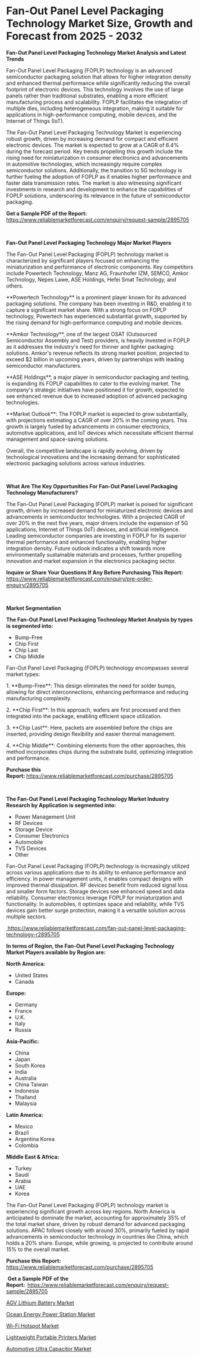 <p><h1>Fan-Out Panel Level Packaging Technology Market Size, Growth and Forecast from 2025 - 2032</h1></p><p><strong>Fan-Out Panel Level Packaging Technology Market Analysis and Latest Trends</strong></p>
<p><p>Fan-Out Panel Level Packaging (FOPLP) technology is an advanced semiconductor packaging solution that allows for higher integration density and enhanced thermal performance while significantly reducing the overall footprint of electronic devices. This technology involves the use of large panels rather than traditional substrates, enabling a more efficient manufacturing process and scalability. FOPLP facilitates the integration of multiple dies, including heterogeneous integration, making it suitable for applications in high-performance computing, mobile devices, and the Internet of Things (IoT).</p><p>The Fan-Out Panel Level Packaging Technology Market is experiencing robust growth, driven by increasing demand for compact and efficient electronic devices. The market is expected to grow at a CAGR of 6.4% during the forecast period. Key trends propelling this growth include the rising need for miniaturization in consumer electronics and advancements in automotive technologies, which increasingly require complex semiconductor solutions. Additionally, the transition to 5G technology is further fueling the adoption of FOPLP as it enables higher performance and faster data transmission rates. The market is also witnessing significant investments in research and development to enhance the capabilities of FOPLP solutions, underscoring its relevance in the future of semiconductor packaging.</p></p>
<p><strong>Get a Sample PDF of the Report:&nbsp;</strong> <a href="https://www.reliablemarketforecast.com/enquiry/request-sample/2895705?utm_campaign=1900&utm_medium=2&utm_source=Github&utm_content=ia&utm_term=15032025&utm_id=fan-out-panel-level-packaging-technology">https://www.reliablemarketforecast.com/enquiry/request-sample/2895705</a></p>
<p>&nbsp;</p>
<p><strong>Fan-Out Panel Level Packaging Technology Major Market Players</strong></p>
<p><p>The Fan-Out Panel Level Packaging (FOPLP) technology market is characterized by significant players focused on enhancing the miniaturization and performance of electronic components. Key competitors include Powertech Technology, Manz AG, Fraunhofer IZM, SEMCO, Amkor Technology, Nepes Lawe, ASE Holdings, Hefei Smat Technology, and others.</p><p>**Powertech Technology** is a prominent player known for its advanced packaging solutions. The company has been investing in R&D, enabling it to capture a significant market share. With a strong focus on FOPLP technology, Powertech has experienced substantial growth, supported by the rising demand for high-performance computing and mobile devices.</p><p>**Amkor Technology**, one of the largest OSAT (Outsourced Semiconductor Assembly and Test) providers, is heavily invested in FOPLP as it addresses the industry's need for thinner and lighter packaging solutions. Amkor's revenue reflects its strong market position, projected to exceed $2 billion in upcoming years, driven by partnerships with leading semiconductor manufacturers.</p><p>**ASE Holdings**, a major player in semiconductor packaging and testing, is expanding its FOPLP capabilities to cater to the evolving market. The company's strategic initiatives have positioned it for growth, expected to see enhanced revenue due to increased adoption of advanced packaging technologies.</p><p>**Market Outlook**: The FOPLP market is expected to grow substantially, with projections estimating a CAGR of over 20% in the coming years. This growth is largely fueled by advancements in consumer electronics, automotive applications, and IoT devices which necessitate efficient thermal management and space-saving solutions. </p><p>Overall, the competitive landscape is rapidly evolving, driven by technological innovations and the increasing demand for sophisticated electronic packaging solutions across various industries.</p></p>
<p>&nbsp;</p>
<p><strong>What Are The Key Opportunities For Fan-Out Panel Level Packaging Technology Manufacturers?</strong></p>
<p><p>The Fan-Out Panel Level Packaging (FOPLP) market is poised for significant growth, driven by increased demand for miniaturized electronic devices and advancements in semiconductor technologies. With a projected CAGR of over 20% in the next five years, major drivers include the expansion of 5G applications, Internet of Things (IoT) devices, and artificial intelligence. Leading semiconductor companies are investing in FOPLP for its superior thermal performance and enhanced functionality, enabling higher integration density. Future outlook indicates a shift towards more environmentally sustainable materials and processes, further propelling innovation and market expansion in the electronics packaging sector.</p></p>
<p><strong>Inquire or Share Your Questions If Any Before Purchasing This Report:</strong> <a href="https://www.reliablemarketforecast.com/enquiry/pre-order-enquiry/2895705?utm_campaign=1900&utm_medium=2&utm_source=Github&utm_content=ia&utm_term=15032025&utm_id=fan-out-panel-level-packaging-technology">https://www.reliablemarketforecast.com/enquiry/pre-order-enquiry/2895705</a></p>
<p>&nbsp;</p>
<p><strong>Market Segmentation</strong></p>
<p><strong>The Fan-Out Panel Level Packaging Technology Market Analysis by types is segmented into:</strong></p>
<p><ul><li>Bump-Free</li><li>Chip First</li><li>Chip Last</li><li>Chip Middle</li></ul></p>
<p><p>Fan-Out Panel Level Packaging (FOPLP) technology encompasses several market types: </p><p>1. **Bump-Free**: This design eliminates the need for solder bumps, allowing for direct interconnections, enhancing performance and reducing manufacturing complexity.</p><p>2. **Chip First**: In this approach, wafers are first processed and then integrated into the package, enabling efficient space utilization.</p><p>3. **Chip Last**: Here, packets are assembled before the chips are inserted, providing design flexibility and easier thermal management.</p><p>4. **Chip Middle**: Combining elements from the other approaches, this method incorporates chips during the substrate build, optimizing integration and performance.</p></p>
<p><strong>Purchase this Report:&nbsp;</strong><a href="https://www.reliablemarketforecast.com/purchase/2895705?utm_campaign=1900&utm_medium=2&utm_source=Github&utm_content=ia&utm_term=15032025&utm_id=fan-out-panel-level-packaging-technology">https://www.reliablemarketforecast.com/purchase/2895705</a></p>
<p>&nbsp;</p>
<p><strong>The Fan-Out Panel Level Packaging Technology Market Industry Research by Application is segmented into:</strong></p>
<p><ul><li>Power Management Unit</li><li>RF Devices</li><li>Storage Device</li><li>Consumer Electronics</li><li>Automobile</li><li>TVS Devices</li><li>Other</li></ul></p>
<p><p>Fan-Out Panel Level Packaging (FOPLP) technology is increasingly utilized across various applications due to its ability to enhance performance and efficiency. In power management units, it enables compact designs with improved thermal dissipation. RF devices benefit from reduced signal loss and smaller form factors. Storage devices see enhanced speed and data reliability. Consumer electronics leverage FOPLP for miniaturization and functionality. In automobiles, it optimizes space and reliability, while TVS devices gain better surge protection, making it a versatile solution across multiple sectors.</p></p>
<p><a href="https://www.reliablemarketforecast.com/fan-out-panel-level-packaging-technology-r2895705?utm_campaign=1900&utm_medium=2&utm_source=Github&utm_content=ia&utm_term=15032025&utm_id=fan-out-panel-level-packaging-technology">&nbsp;https://www.reliablemarketforecast.com/fan-out-panel-level-packaging-technology-r2895705</a></p>
<p><strong>In terms of Region, the Fan-Out Panel Level Packaging Technology Market Players available by Region are:</strong></p>
<p>
    <p> <strong> North America: </strong>
        <ul>
            <li>United States</li>
            <li>Canada</li>
        </ul>
        </p> 
    <p> <strong> Europe: </strong>
        <ul>
            <li>Germany</li>
            <li>France</li>
            <li>U.K.</li>
            <li>Italy</li>
            <li>Russia</li>
        </ul>
        </p> 
    <p> <strong> Asia-Pacific: </strong>
        <ul>
            <li>China</li>
            <li>Japan</li>
            <li>South Korea</li>
            <li>India</li>
            <li>Australia</li>
            <li>China Taiwan</li>
            <li>Indonesia</li>
            <li>Thailand</li>
            <li>Malaysia</li>
        </ul>
        </p> 
    <p> <strong> Latin America: </strong>
        <ul>
            <li>Mexico</li>
            <li>Brazil</li>
            <li>Argentina Korea</li>
            <li>Colombia</li>
        </ul>
        </p> 
    <p> <strong> Middle East & Africa: </strong>
        <ul>
            <li>Turkey</li>
            <li>Saudi</li>
            <li>Arabia</li>
            <li>UAE</li>
            <li>Korea</li>
        </ul>
    </p>
    </p>
<p><p>The Fan-Out Panel Level Packaging (FOPLP) technology market is experiencing significant growth across key regions. North America is anticipated to dominate the market, accounting for approximately 35% of the total market share, driven by robust demand for advanced packaging solutions. APAC follows closely with around 30%, primarily fueled by rapid advancements in semiconductor technology in countries like China, which holds a 20% share. Europe, while growing, is projected to contribute around 15% to the overall market.</p></p>
<p><strong>Purchase this Report: </strong><a href="https://www.reliablemarketforecast.com/purchase/2895705?utm_campaign=1900&utm_medium=2&utm_source=Github&utm_content=ia&utm_term=15032025&utm_id=fan-out-panel-level-packaging-technology">https://www.reliablemarketforecast.com/purchase/2895705</a></p>
<p>&nbsp;<strong>Get a Sample PDF of the Report:&nbsp;&nbsp;</strong><a href="https://www.reliablemarketforecast.com/enquiry/request-sample/2895705?utm_campaign=1900&utm_medium=2&utm_source=Github&utm_content=ia&utm_term=15032025&utm_id=fan-out-panel-level-packaging-technology">https://www.reliablemarketforecast.com/enquiry/request-sample/2895705</a></p>
<p><strong></strong></p>
<p><p><a href="https://github.com/nxauwedaroui2/Market-Research-Report-List-1/blob/main/agv-lithium-battery-market.md?utm_campaign=1900&utm_medium=2&utm_source=Github&utm_content=ia&utm_term=15032025&utm_id=fan-out-panel-level-packaging-technology">AGV Lithium Battery Market</a></p><p><a href="https://github.com/sahoolipko6f/Market-Research-Report-List-1/blob/main/ocean-energy-power-station-market.md?utm_campaign=1900&utm_medium=2&utm_source=Github&utm_content=ia&utm_term=15032025&utm_id=fan-out-panel-level-packaging-technology">Ocean Energy Power Station Market</a></p><p><a href="https://github.com/rogetspate12/Market-Research-Report-List-1/blob/main/wi-fi-hotspot-market.md?utm_campaign=1900&utm_medium=2&utm_source=Github&utm_content=ia&utm_term=15032025&utm_id=fan-out-panel-level-packaging-technology">Wi-Fi Hotspot Market</a></p><p><a href="https://github.com/ranewknaller/Market-Research-Report-List-1/blob/main/lightweight-portable-printers-market.md?utm_campaign=1900&utm_medium=2&utm_source=Github&utm_content=ia&utm_term=15032025&utm_id=fan-out-panel-level-packaging-technology">Lightweight Portable Printers Market</a></p><p><a href="https://github.com/iontahoehlct/Market-Research-Report-List-1/blob/main/automotive-ultra-capacitor-market.md?utm_campaign=1900&utm_medium=2&utm_source=Github&utm_content=ia&utm_term=15032025&utm_id=fan-out-panel-level-packaging-technology">Automotive Ultra Capacitor Market</a></p></p>